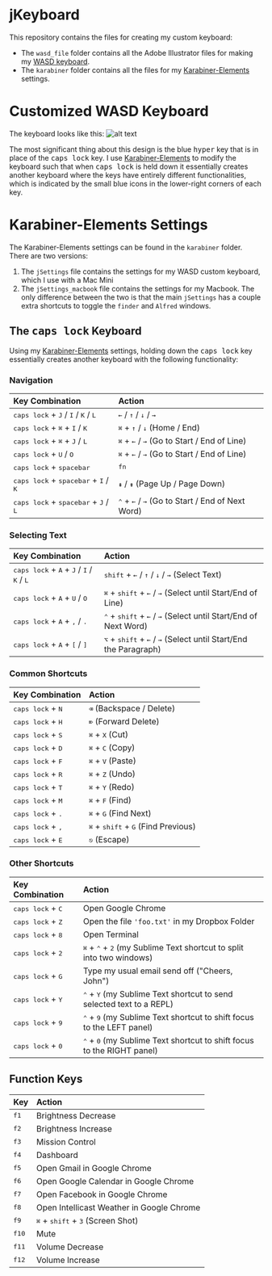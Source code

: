 # jKeyboard
This repository contains the files for creating my custom keyboard:
- The `wasd_file` folder contains all the Adobe Illustrator files for making my [WASD keyboard](http://www.wasdkeyboards.com/).
- The `karabiner` folder contains all the files for my [Karabiner-Elements](https://pqrs.org/osx/karabiner/) settings.

# Customized WASD Keyboard
The keyboard looks like this:
![alt text](https://raw.github.com/jhelvy/jKeyboard/master/wasd_files/keyboard_preview.jpg "Keyboard Layout")

The most significant thing about this design is the blue <kbd>hyper</kbd> key that is in place of the <kbd>caps lock</kbd> key. I use [Karabiner-Elements](https://pqrs.org/osx/karabiner/) to modify the keyboard such that when <kbd>caps lock</kbd> is held down it essentially creates another keyboard where the keys have entirely different functionalities, which is indicated by the small blue icons in the lower-right corners of each key.

# Karabiner-Elements Settings
The Karabiner-Elements settings can be found in the `karabiner` folder. There are two versions:
1. The `jSettings` file contains the settings for my WASD custom keyboard, which I use with a Mac Mini
2. The `jSettings_macbook` file contains the settings for my Macbook. The only difference between the two is that the main `jSettings` has a couple extra shortcuts to toggle the `finder` and `Alfred` windows.

## The <kbd>caps lock</kbd> Keyboard
Using my [Karabiner-Elements](https://pqrs.org/osx/karabiner/) settings, holding down the <kbd>caps lock</kbd> key essentially creates another keyboard with the following functionality:

### Navigation
|           Key Combination            |    Action    |
|:-------------------------------------|:-------------|
| <kbd>caps lock</kbd> + <kbd>J</kbd> / <kbd>I</kbd> / <kbd>K</kbd> / <kbd>L</kbd> | <kbd>←</kbd> / <kbd>↑</kbd> / <kbd>↓</kbd> / <kbd>→</kbd> |
|<kbd>caps lock</kbd> + <kbd>⌘</kbd> + <kbd>I</kbd> / <kbd>K</kbd> | <kbd>⌘</kbd> + <kbd>↑</kbd> / <kbd>↓</kbd> (Home / End) |
|<kbd>caps lock</kbd> + <kbd>⌘</kbd> + <kbd>J</kbd> / <kbd>L</kbd> | <kbd>⌘</kbd> + <kbd>←</kbd> / <kbd>→</kbd> (Go to Start / End of Line) |
|<kbd>caps lock</kbd> + <kbd>U</kbd> / <kbd>O</kbd> | <kbd>⌘</kbd> + <kbd>←</kbd> / <kbd>→</kbd> (Go to Start / End of Line) |
|<kbd>caps lock</kbd> + <kbd>spacebar</kbd> | <kbd>fn</kbd> |
|<kbd>caps lock</kbd> + <kbd>spacebar</kbd> + <kbd>I</kbd> / <kbd>K</kbd> | <kbd>⇞</kbd> / <kbd>⇟</kbd> (Page Up / Page Down) |
|<kbd>caps lock</kbd> + <kbd>spacebar</kbd> + <kbd>J</kbd> / <kbd>L</kbd> | <kbd>⌃</kbd> + <kbd>←</kbd> / <kbd>→</kbd> (Go to Start / End of Next Word) |

### Selecting Text
|           Key Combination              |    Action    |
|:---------------------------------------|:-------------|
|<kbd>caps lock</kbd> + <kbd>A</kbd> + <kbd>J</kbd> / <kbd>I</kbd> / <kbd>K</kbd> / <kbd>L</kbd> | <kbd>shift</kbd> + <kbd>←</kbd> / <kbd>↑</kbd> / <kbd>↓</kbd> / <kbd>→</kbd> (Select Text) |
|<kbd>caps lock</kbd> + <kbd>A</kbd> + <kbd>U</kbd> / <kbd>O</kbd> | <kbd>⌘</kbd> + <kbd>shift</kbd> + <kbd>←</kbd> / <kbd>→</kbd> (Select until Start/End of Line) |
|<kbd>caps lock</kbd> + <kbd>A</kbd> + <kbd>,</kbd> / <kbd>.</kbd> | <kbd>⌃</kbd> + <kbd>shift</kbd> + <kbd>←</kbd> / <kbd>→</kbd> (Select until Start/End of Next Word) |
|<kbd>caps lock</kbd> + <kbd>A</kbd> + <kbd>[</kbd> / <kbd>]</kbd> | <kbd>⌥</kbd> + <kbd>shift</kbd> + <kbd>←</kbd> / <kbd>→</kbd> (Select until Start/End the Paragraph) |

### Common Shortcuts
|     Key Combination     |    Action    |
|:------------------------|:-------------|
|<kbd>caps lock</kbd> + <kbd>N</kbd> | <kbd>⌫</kbd> (Backspace / Delete) |
|<kbd>caps lock</kbd> + <kbd>H</kbd> | <kbd>⌦</kbd> (Forward Delete) |
|<kbd>caps lock</kbd> + <kbd>S</kbd> | <kbd>⌘</kbd> + <kbd>X</kbd> (Cut) |
|<kbd>caps lock</kbd> + <kbd>D</kbd> | <kbd>⌘</kbd> + <kbd>C</kbd> (Copy) |
|<kbd>caps lock</kbd> + <kbd>F</kbd> | <kbd>⌘</kbd> + <kbd>V</kbd> (Paste) |
|<kbd>caps lock</kbd> + <kbd>R</kbd> | <kbd>⌘</kbd> + <kbd>Z</kbd> (Undo) |
|<kbd>caps lock</kbd> + <kbd>T</kbd> | <kbd>⌘</kbd> + <kbd>Y</kbd> (Redo) |
|<kbd>caps lock</kbd> + <kbd>M</kbd> | <kbd>⌘</kbd> + <kbd>F</kbd> (Find) |
|<kbd>caps lock</kbd> + <kbd>.</kbd> | <kbd>⌘</kbd> + <kbd>G</kbd> (Find Next) |
|<kbd>caps lock</kbd> + <kbd>,</kbd> | <kbd>⌘</kbd> + <kbd>shift</kbd> + <kbd>G</kbd> (Find Previous) |
|<kbd>caps lock</kbd> + <kbd>E</kbd> | <kbd>⎋</kbd> (Escape) |

### Other Shortcuts
|     Key Combination     |    Action    |
|:------------------------|:-------------|
|<kbd>caps lock</kbd> + <kbd>C</kbd> | Open Google Chrome |
|<kbd>caps lock</kbd> + <kbd>Z</kbd> | Open the file `'foo.txt'` in my Dropbox Folder |
|<kbd>caps lock</kbd> + <kbd>8</kbd> | Open Terminal |
|<kbd>caps lock</kbd> + <kbd>2</kbd> | <kbd>⌘</kbd> + <kbd>⌃</kbd> + <kbd>2</kbd> (my Sublime Text shortcut to split into two windows)|
|<kbd>caps lock</kbd> + <kbd>G</kbd> | Type my usual email send off ("Cheers, John") |
|<kbd>caps lock</kbd> + <kbd>Y</kbd> |<kbd>⌃</kbd> + <kbd>Y</kbd> (my Sublime Text shortcut to send selected text to a REPL) |
|<kbd>caps lock</kbd> + <kbd>9</kbd> |<kbd>⌃</kbd> + <kbd>9</kbd> (my Sublime Text shortcut to shift focus to the LEFT panel) |
|<kbd>caps lock</kbd> + <kbd>0</kbd> |<kbd>⌃</kbd> + <kbd>0</kbd> (my Sublime Text shortcut to shift focus to the RIGHT panel) |

## Function Keys
|     Key      |    Action    |
|:-------------|:-------------|
|  <kbd>f1</kbd>  | Brightness Decrease |
|  <kbd>f2</kbd>  | Brightness Increase |
|  <kbd>f3</kbd>  | Mission Control |
|  <kbd>f4</kbd>  | Dashboard |
|  <kbd>f5</kbd>  | Open Gmail in Google Chrome |
|  <kbd>f6</kbd>  | Open Google Calendar in Google Chrome |
|  <kbd>f7</kbd>  | Open Facebook in Google Chrome |
|  <kbd>f8</kbd>  | Open Intellicast Weather in Google Chrome |
|  <kbd>f9</kbd>  | <kbd>⌘</kbd> + <kbd>shift</kbd> + <kbd>3</kbd> (Screen Shot) |
|  <kbd>f10</kbd> | Mute |
|  <kbd>f11</kbd> | Volume Decrease |
|  <kbd>f12</kbd> | Volume Increase |
